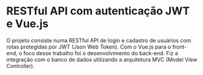 # RESTful API com autenticação JWT e Vue.js

O projeto consiste numa RESTful API de login e cadastro de usuários com rotas protegidas por JWT (Json Web Token). Com o Vue.js para o front-end, o foco desse trabalho foi o desenvolvimento do back-end.
Fiz a integração com o banco de dados utilizando a arquitetura MVC (Model View Controller).
